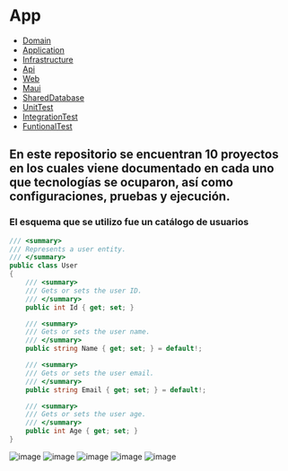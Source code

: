 # App
* [Domain](App.Domain/README.md)
* [Application](App.Application/README.md)
* [Infrastructure](App.Infrastructure/README.md)
* [Api](App.Api/README.md)
* [Web](app.web/README.md)
* [Maui](App.Maui/README.md)
* [SharedDatabase](App.SharedDatabase/README.md)
* [UnitTest](App.UnitTest/README.md)
* [IntegrationTest](App.IntegrationTest/README.md)
* [FuntionalTest](App.FuntionalTest/README.md)
## En este repositorio se encuentran 10 proyectos en los cuales viene documentado en cada uno que tecnologías se ocuparon, así como configuraciones, pruebas y ejecución.
### El esquema que se utilizo fue un catálogo de usuarios
```c#
/// <summary>
/// Represents a user entity.
/// </summary>
public class User
{
    /// <summary>
    /// Gets or sets the user ID.
    /// </summary>
    public int Id { get; set; }

    /// <summary>
    /// Gets or sets the user name.
    /// </summary>
    public string Name { get; set; } = default!;

    /// <summary>
    /// Gets or sets the user email.
    /// </summary>
    public string Email { get; set; } = default!;

    /// <summary>
    /// Gets or sets the user age.
    /// </summary>
    public int Age { get; set; }
}
```
![image](https://github.com/Chisfx/App/assets/101854771/688518e9-a22c-41fa-b069-05fc623aca00)
![image](https://github.com/Chisfx/App/assets/101854771/afe9ca16-6afd-4022-8f1b-558e56121993)
![image](https://github.com/Chisfx/App/assets/101854771/f821e294-773e-4f5d-b7fe-7df6d670f733)
![image](https://github.com/Chisfx/App/assets/101854771/822aa486-627d-416f-94c9-aab88e4e7a42)
![image](https://github.com/Chisfx/App/assets/101854771/470373b8-7ca8-4971-b6ae-ddf69c70ae00)

